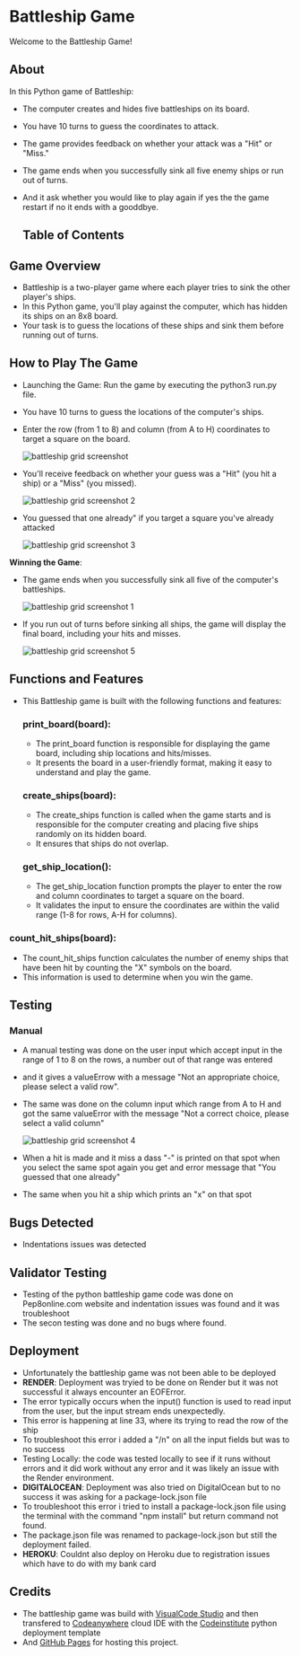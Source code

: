 # Battleship Game
  Welcome to the Battleship Game!

## About
 In this Python game of Battleship:

+ The computer creates and hides five battleships on its board.
+ You have 10 turns to guess the coordinates to attack.
+ The game provides feedback on whether your attack was a "Hit" or "Miss."
+ The game ends when you successfully sink all five enemy ships or run out of turns.
+ And it ask whether you would like to play again if yes the the game restart if no it ends with a gooddbye.
    
  ## Table of Contents
  
## Game Overview
  + Battleship is a two-player game where each player tries to sink the other player's ships. 
  + In this Python game, you'll play against the computer, which has hidden its ships 
    on an 8x8 board. 
  + Your task is to guess the locations of these ships and sink them before running out of turns.
   
## How to Play The Game
  + Launching the Game: Run the game by executing the python3 run.py file.
  + You have 10 turns to guess the locations of the computer's ships.
  + Enter the row (from 1 to 8) and column (from A to H) coordinates to target a square on the board.
    
    ![battleship grid screenshot](views/images/run-py-battleship-Codeanywhere-1.png)

  + You'll receive feedback on whether your guess was a "Hit" (you hit a ship) or a "Miss" (you missed).

    ![battleship grid screenshot 2](views/images/run-py-battleship-Codeanywhere-2.png)
  
  + You guessed that one already" if you target a square you've already attacked

    ![battleship grid screenshot 3](views/images/run-py-battleship-Codeanywhere-3.png)
    
   **Winning the Game**:
  + The game ends when you successfully sink all five of the computer's battleships.

    ![battleship grid screenshot 1](views/images/run-py-battleship-Codeanywhere-1.png)
   
  + If you run out of turns before sinking all ships, the game will display the final board, including your hits and misses.

    ![battleship grid screenshot 5](views/images/run-py-battleship-Codeanywhere-5.png)
   
## Functions and Features

+ This Battleship game is built with the following functions and features:


   ### print_board(board): 
   + The print_board function is responsible for displaying the game board, including ship locations and hits/misses.
   + It presents the board in a user-friendly format, making it easy to understand and play the game.
   ### create_ships(board): 
   + The create_ships function is called when the game starts and is responsible for the computer creating and placing five ships randomly on its hidden board.
   + It ensures that ships do not overlap.
     
   ### get_ship_location(): 
   + The get_ship_location function prompts the player to enter the row and column coordinates to target a square on the board.
   + It validates the input to ensure the coordinates are within the valid range (1-8 for rows, A-H for columns).
     
 ### count_hit_ships(board):
  + The count_hit_ships function calculates the number of enemy ships that have been hit by counting the "X" symbols on the board. 
  + This information is used to determine when you win the game.
  
## Testing
### Manual
+ A manual testing was done on the user input which accept input in the range of 1 to 8 on the rows, a number out of that range was entered
+ and it gives a valueErrow with a message "Not an appropriate choice, please select a valid row".
+ The same was done on the column input which range from A to H and got the same valueError with the message "Not a correct choice, please select a valid column"

  ![battleship grid screenshot 4](views/images/run-py-battleship-Codeanywhere-4.png)
  
+ When a hit is made and it miss a dass "-" is printed on that spot when you select the same spot again you get and error message that "You guessed that one already"
+ The same when you hit a ship which prints an "x" on that spot
## Bugs Detected
+ Indentations issues was detected

## Validator Testing
+ Testing of the python battleship game code was done on Pep8online.com website and indentation issues was found and it was troubleshoot
+ The secon testing was done and no bugs where found.
  
## Deployment
+ Unfortunately the battleship game was not been able to be deployed
+ **RENDER**: Deployment was tryied to be done on Render but it was not successful it always encounter an EOFError.
+ The error typically occurs when the input() function is used to read input from the user, but the input stream ends unexpectedly.
+ This error is happening at line 33, where its trying to read the row of the ship
+ To troubleshoot this error i added a "/n" on all the input fields but was to no success
+ Testing Locally: the code was tested locally to see if it runs without errors and it did work without any error  and it was likely an issue with the Render environment.
+ **DIGITALOCEAN**: Deployment was also tried on DigitalOcean but to no success it was asking for a package-lock.json file
+ To troubleshoot this error i tried to install a package-lock.json file using the terminal with the command "npm install" but return command not found.
+ The package.json file was renamed to package-lock.json but still the deployment failed.
+ **HEROKU**: Couldnt also deploy on Heroku due to registration issues which have to do with my bank card
## Credits
+ The battleship game was build with [VisualCode Studio](https://code.visualstudio.com/) and then transfered to [Codeanywhere](https://id.codeanywhere.com) cloud IDE with the [Codeinstitute](https://learn.codeinstitute.net) python deployment template
+ And [GitHub Pages](https://pages.github.com/) for hosting this project.

